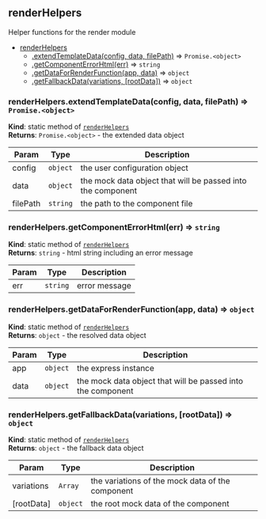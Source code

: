 <a name="module_renderHelpers"></a>

## renderHelpers
Helper functions for the render module


* [renderHelpers](#module_renderHelpers)
    * [.extendTemplateData(config, data, filePath)](#module_renderHelpers.extendTemplateData) ⇒ <code>Promise.&lt;object&gt;</code>
    * [.getComponentErrorHtml(err)](#module_renderHelpers.getComponentErrorHtml) ⇒ <code>string</code>
    * [.getDataForRenderFunction(app, data)](#module_renderHelpers.getDataForRenderFunction) ⇒ <code>object</code>
    * [.getFallbackData(variations, [rootData])](#module_renderHelpers.getFallbackData) ⇒ <code>object</code>

<a name="module_renderHelpers.extendTemplateData"></a>

### renderHelpers.extendTemplateData(config, data, filePath) ⇒ <code>Promise.&lt;object&gt;</code>
**Kind**: static method of [<code>renderHelpers</code>](#module_renderHelpers)  
**Returns**: <code>Promise.&lt;object&gt;</code> - the extended data object  

| Param | Type | Description |
| --- | --- | --- |
| config | <code>object</code> | the user configuration object |
| data | <code>object</code> | the mock data object that will be passed into the component |
| filePath | <code>string</code> | the path to the component file |

<a name="module_renderHelpers.getComponentErrorHtml"></a>

### renderHelpers.getComponentErrorHtml(err) ⇒ <code>string</code>
**Kind**: static method of [<code>renderHelpers</code>](#module_renderHelpers)  
**Returns**: <code>string</code> - html string including an error message  

| Param | Type | Description |
| --- | --- | --- |
| err | <code>string</code> | error message |

<a name="module_renderHelpers.getDataForRenderFunction"></a>

### renderHelpers.getDataForRenderFunction(app, data) ⇒ <code>object</code>
**Kind**: static method of [<code>renderHelpers</code>](#module_renderHelpers)  
**Returns**: <code>object</code> - the resolved data object  

| Param | Type | Description |
| --- | --- | --- |
| app | <code>object</code> | the express instance |
| data | <code>object</code> | the mock data object that will be passed into the component |

<a name="module_renderHelpers.getFallbackData"></a>

### renderHelpers.getFallbackData(variations, [rootData]) ⇒ <code>object</code>
**Kind**: static method of [<code>renderHelpers</code>](#module_renderHelpers)  
**Returns**: <code>object</code> - the fallback data object  

| Param | Type | Description |
| --- | --- | --- |
| variations | <code>Array</code> | the variations of the mock data of the component |
| [rootData] | <code>object</code> | the root mock data of the component |

